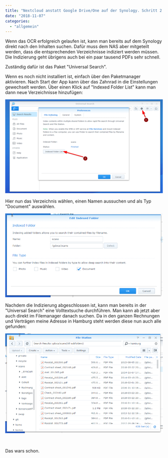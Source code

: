 ```yaml
---
title: "Nextcloud anstatt Google Drive/One auf der Synology. Schritt 2: Suchen auf dem NAS"
date: "2018-11-07"
categories: 
  - "allgemein"
---
```


Wenn das OCR erfolgreich gelaufen ist, kann man bereits auf dem Synology direkt nach den Inhalten suchen. Dafür muss dem NAS aber mitgeteilt werden, dass die entsprechenden Verzeichnisse indiziert werden müssen. Die Indizierung geht übrigens auch bei ein paar tausend PDFs sehr schnell.

Zuständig dafür ist das Paket "Universal Search".

Wenn es noch nicht installiert ist, einfach über den Paketmanager aktivieren. Nach Start der App kann über das Zahnrad in die Einstellungen gewechselt werden. Über einen Klick auf "Indexed Folder List" kann man dann neue Verzeichnisse hinzufügen:

[![](images/index.png)](http://dotnet.work/wp-content/uploads/2018/11/index.png)

Hier nun das Verzeichnis wählen, einen Namen aussuchen und als Typ "Document" auswählen.

[![](images/addindex.png)](http://dotnet.work/wp-content/uploads/2018/11/addindex.png)

Nachdem die Indizierung abgeschlossen ist, kann man bereits in der "Universal Search" eine Volltextsuche durchführen. Man kann ab jetzt aber auch direkt im Filemanager danach suchen. Da in den ganzen Rechnungen und Verträgen meine Adresse in Hamburg steht werden diese nun auch alle gefunden:

[![](images/search.png)](http://dotnet.work/wp-content/uploads/2018/11/search.png)

 

Das wars schon.
